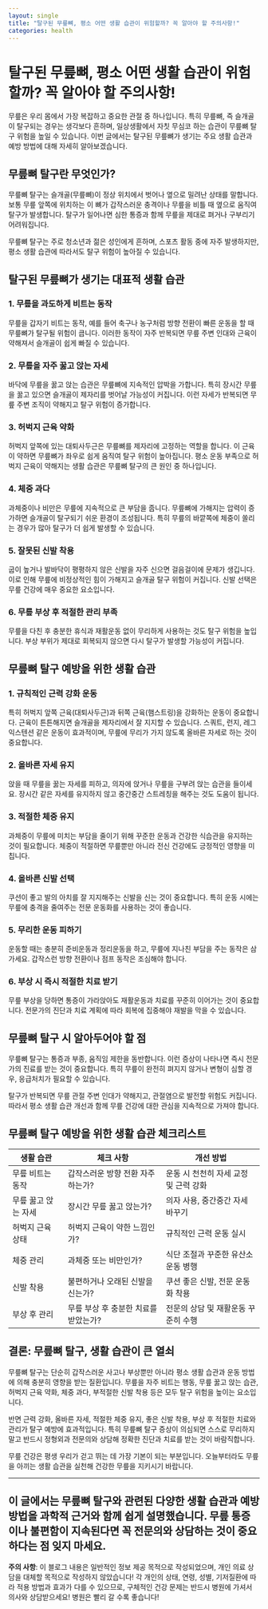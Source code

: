 ```yaml
---
layout: single
title: "탈구된 무릎뼈, 평소 어떤 생활 습관이 위험할까? 꼭 알아야 할 주의사항!"
categories: health
---
```

탈구된 무릎뼈, 평소 어떤 생활 습관이 위험할까? 꼭 알아야 할 주의사항!
==============================================================

무릎은 우리 몸에서 가장 복잡하고 중요한 관절 중 하나입니다. 특히 무릎뼈, 즉 슬개골이 탈구되는 경우는 생각보다 흔하며, 일상생활에서 자칫 무심코 하는 습관이 무릎뼈 탈구 위험을 높일 수 있습니다. 이번 글에서는 탈구된 무릎뼈가 생기는 주요 생활 습관과 예방 방법에 대해 자세히 알아보겠습니다.

무릎뼈 탈구란 무엇인가?
---------------------

무릎뼈 탈구는 슬개골(무릎뼈)이 정상 위치에서 벗어나 옆으로 밀려난 상태를 말합니다. 보통 무릎 앞쪽에 위치하는 이 뼈가 갑작스러운 충격이나 무릎을 비틀 때 옆으로 움직여 탈구가 발생합니다. 탈구가 일어나면 심한 통증과 함께 무릎을 제대로 펴거나 구부리기 어려워집니다.

무릎뼈 탈구는 주로 청소년과 젊은 성인에게 흔하며, 스포츠 활동 중에 자주 발생하지만, 평소 생활 습관에 따라서도 탈구 위험이 높아질 수 있습니다.

탈구된 무릎뼈가 생기는 대표적 생활 습관
-----------------------------

### 1. 무릎을 과도하게 비트는 동작

무릎을 갑자기 비트는 동작, 예를 들어 축구나 농구처럼 방향 전환이 빠른 운동을 할 때 무릎뼈가 탈구될 위험이 큽니다. 이러한 동작이 자주 반복되면 무릎 주변 인대와 근육이 약해져서 슬개골이 쉽게 빠질 수 있습니다.

### 2. 무릎을 자주 꿇고 앉는 자세

바닥에 무릎을 꿇고 앉는 습관은 무릎뼈에 지속적인 압박을 가합니다. 특히 장시간 무릎을 꿇고 있으면 슬개골이 제자리를 벗어날 가능성이 커집니다. 이런 자세가 반복되면 무릎 주변 조직이 약해지고 탈구 위험이 증가합니다.

### 3. 허벅지 근육 약화

허벅지 앞쪽에 있는 대퇴사두근은 무릎뼈를 제자리에 고정하는 역할을 합니다. 이 근육이 약하면 무릎뼈가 좌우로 쉽게 움직여 탈구 위험이 높아집니다. 평소 운동 부족으로 허벅지 근육이 약해지는 생활 습관은 무릎뼈 탈구의 큰 원인 중 하나입니다.

### 4. 체중 과다

과체중이나 비만은 무릎에 지속적으로 큰 부담을 줍니다. 무릎뼈에 가해지는 압력이 증가하면 슬개골이 탈구되기 쉬운 환경이 조성됩니다. 특히 무릎의 바깥쪽에 체중이 쏠리는 경우가 많아 탈구가 더 쉽게 발생할 수 있습니다.

### 5. 잘못된 신발 착용

굽이 높거나 발바닥이 평평하지 않은 신발을 자주 신으면 걸음걸이에 문제가 생깁니다. 이로 인해 무릎에 비정상적인 힘이 가해지고 슬개골 탈구 위험이 커집니다. 신발 선택은 무릎 건강에 매우 중요한 요소입니다.

### 6. 무릎 부상 후 적절한 관리 부족

무릎을 다친 후 충분한 휴식과 재활운동 없이 무리하게 사용하는 것도 탈구 위험을 높입니다. 부상 부위가 제대로 회복되지 않으면 다시 탈구가 발생할 가능성이 커집니다.

무릎뼈 탈구 예방을 위한 생활 습관
------------------------

### 1. 규칙적인 근력 강화 운동

특히 허벅지 앞쪽 근육(대퇴사두근)과 뒤쪽 근육(햄스트링)을 강화하는 운동이 중요합니다. 근육이 튼튼해지면 슬개골을 제자리에서 잘 지지할 수 있습니다. 스쿼트, 런지, 레그 익스텐션 같은 운동이 효과적이며, 무릎에 무리가 가지 않도록 올바른 자세로 하는 것이 중요합니다.

### 2. 올바른 자세 유지

앉을 때 무릎을 꿇는 자세를 피하고, 의자에 앉거나 무릎을 구부려 앉는 습관을 들이세요. 장시간 같은 자세를 유지하지 않고 중간중간 스트레칭을 해주는 것도 도움이 됩니다.

### 3. 적절한 체중 유지

과체중이 무릎에 미치는 부담을 줄이기 위해 꾸준한 운동과 건강한 식습관을 유지하는 것이 필요합니다. 체중이 적절하면 무릎뿐만 아니라 전신 건강에도 긍정적인 영향을 미칩니다.

### 4. 올바른 신발 선택

쿠션이 좋고 발의 아치를 잘 지지해주는 신발을 신는 것이 중요합니다. 특히 운동 시에는 무릎에 충격을 줄여주는 전문 운동화를 사용하는 것이 좋습니다.

### 5. 무리한 운동 피하기

운동할 때는 충분히 준비운동과 정리운동을 하고, 무릎에 지나친 부담을 주는 동작은 삼가세요. 갑작스런 방향 전환이나 점프 동작은 조심해야 합니다.

### 6. 부상 시 즉시 적절한 치료 받기

무릎 부상을 당하면 통증이 가라앉아도 재활운동과 치료를 꾸준히 이어가는 것이 중요합니다. 전문가의 진단과 치료 계획에 따라 회복에 집중해야 재발을 막을 수 있습니다.

무릎뼈 탈구 시 알아두어야 할 점
-----------------------

무릎뼈 탈구는 통증과 부종, 움직임 제한을 동반합니다. 이런 증상이 나타나면 즉시 전문가의 진료를 받는 것이 중요합니다. 특히 무릎이 완전히 펴지지 않거나 변형이 심할 경우, 응급처치가 필요할 수 있습니다.

탈구가 반복되면 무릎 관절 주변 인대가 약해지고, 관절염으로 발전할 위험도 커집니다. 따라서 평소 생활 습관 개선과 함께 무릎 건강에 대한 관심을 지속적으로 가져야 합니다.

무릎뼈 탈구 예방을 위한 생활 습관 체크리스트
-----------------------------

| 생활 습관                   | 체크 사항                            | 개선 방법                              |
|---------------------------|----------------------------------|------------------------------------|
| 무릎 비트는 동작            | 갑작스러운 방향 전환 자주 하는가?          | 운동 시 천천히 자세 교정 및 근력 강화           |
| 무릎 꿇고 앉는 자세          | 장시간 무릎 꿇고 앉는가?                | 의자 사용, 중간중간 자세 바꾸기               |
| 허벅지 근육 상태             | 허벅지 근육이 약한 느낌인가?             | 규칙적인 근력 운동 실시                      |
| 체중 관리                  | 과체중 또는 비만인가?                  | 식단 조절과 꾸준한 유산소 운동 병행             |
| 신발 착용                  | 불편하거나 오래된 신발을 신는가?           | 쿠션 좋은 신발, 전문 운동화 착용               |
| 부상 후 관리                | 무릎 부상 후 충분한 치료를 받았는가?        | 전문의 상담 및 재활운동 꾸준히 수행             |

결론: 무릎뼈 탈구, 생활 습관이 큰 열쇠
-----------------------------

무릎뼈 탈구는 단순히 갑작스러운 사고나 부상뿐만 아니라 평소 생활 습관과 운동 방법에 의해 충분히 영향을 받는 질환입니다. 무릎을 자주 비트는 행동, 무릎 꿇고 앉는 습관, 허벅지 근육 약화, 체중 과다, 부적절한 신발 착용 등은 모두 탈구 위험을 높이는 요소입니다.

반면 근력 강화, 올바른 자세, 적절한 체중 유지, 좋은 신발 착용, 부상 후 적절한 치료와 관리가 탈구 예방에 효과적입니다. 특히 무릎뼈 탈구 증상이 의심되면 스스로 무리하지 말고 반드시 정형외과 전문의와 상담해 정확한 진단과 치료를 받는 것이 바람직합니다.

무릎 건강은 평생 우리가 걷고 뛰는 데 가장 기본이 되는 부분입니다. 오늘부터라도 무릎을 아끼는 생활 습관을 실천해 건강한 무릎을 지키시기 바랍니다.  

---

이 글에서는 무릎뼈 탈구와 관련된 다양한 생활 습관과 예방 방법을 과학적 근거와 함께 쉽게 설명했습니다. 무릎 통증이나 불편함이 지속된다면 꼭 전문의와 상담하는 것이 중요하다는 점 잊지 마세요.
---

**주의 사항**: 이 블로그 내용은 일반적인 정보 제공 목적으로 작성되었으며, 개인 의료 상담을 대체할 목적으로 작성하지 않았습니다! 각 개인의 상태, 연령, 성별, 기저질환에 따라 적용 방법과 효과가 다를 수 있으므로, 구체적인 건강 문제는 반드시 병원에 가셔서 의사와 상담받으세요! 병원은 빨리 갈 수록 좋습니다!

